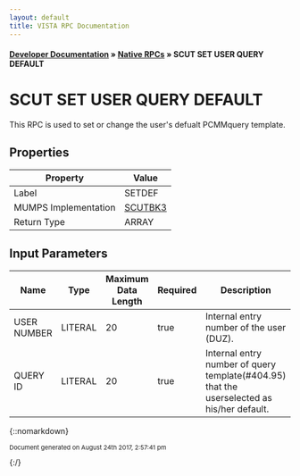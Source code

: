 ```yaml
---
layout: default
title: VISTA RPC Documentation
---
```


#### [Developer Documentation](../index) &#187; [Native RPCs](TableOfContents) &#187; SCUT SET USER QUERY DEFAULT<br/>
# SCUT SET USER QUERY DEFAULT

This RPC is used to set or change the user's defualt PCMMquery template.

## Properties

Property | Value
--- | ---
Label | SETDEF
MUMPS Implementation | [SCUTBK3](http://code.osehra.org/dox/Routine_SCUTBK3_source.html)
Return Type | ARRAY


## Input Parameters

Name | Type | Maximum Data Length | Required | Description
--- | --- | --- | --- | ---
USER NUMBER | LITERAL | 20 | true | Internal entry number of the user (DUZ).
QUERY ID | LITERAL | 20 | true | Internal entry number of query template(#404.95) that the userselected as his/her default.



{::nomarkdown} <br/><p style="font-size: 11px">Document generated on August 24th 2017, 2:57:41 pm</p>{:/}